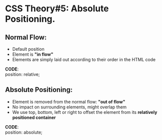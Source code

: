 # CSS Theory#5: Absolute Positioning.

## Normal Flow:

- Default position
- Element is **"in flow"**
- Elements are simply laid out according to their order in the HTML code

**CODE**:  
position: relative;

## Absolute Positioning:

- Element is removed from the normal flow: **"out of flow"**
- No impact on surrounding elements, might overlap them
- We use top, bottom, left or right to offset the element from its **relatively positioned container**

**CODE**:  
position: absolute;

